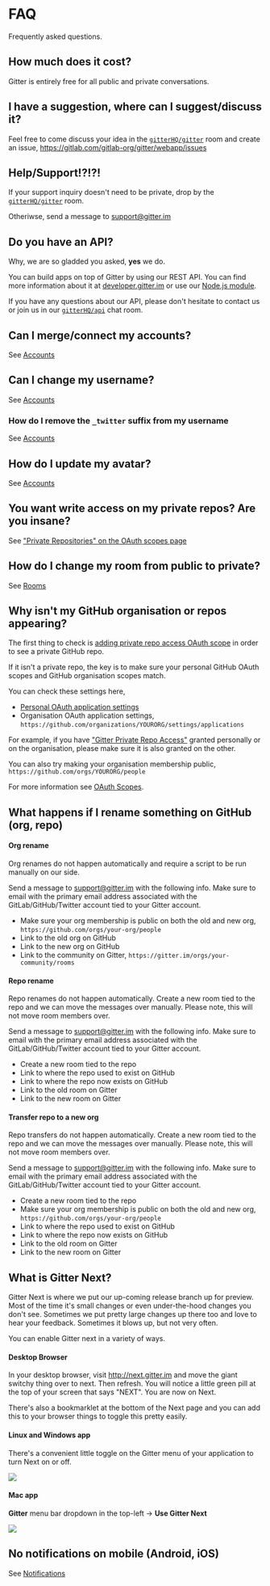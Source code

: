 # FAQ

Frequently asked questions.

## How much does it cost?

Gitter is entirely free for all public and private conversations.

## I have a suggestion, where can I suggest/discuss it?

Feel free to come discuss your idea in the [`gitterHQ/gitter`](https://gitter.im/gitterHQ/gitter) room and create an issue, https://gitlab.com/gitlab-org/gitter/webapp/issues


## Help/Support!?!?!

If your support inquiry doesn't need to be private, drop by the [`gitterHQ/gitter`](https://gitter.im/gitterHQ/gitter) room.

Otheriwse, send a message to support@gitter.im


## Do you have an API?

Why, we are so gladded you asked, **yes** we do.

You can build apps on top of Gitter by using our REST API. You can find more information about it at [developer.gitter.im](https://developer.gitter.im/) or use our [Node.js module](https://www.npmjs.org/package/node-gitter).

If you have any questions about our API, please don't hesitate to contact us or join us in our [`gitterHQ/api`](https://gitter.im/gitterHQ/api) chat room.


## Can I merge/connect my accounts?

See [Accounts](./accounts.md#can-i-mergeconnect-my-accounts)


## Can I change my username?

See [Accounts](./accounts.md#can-i-change-my-username)


### How do I remove the  `_twitter` suffix from my username

See [Accounts](./accounts.md#how-do-i-remove-the-twitter-suffix-from-my-username)


## How do I update my avatar?

See [Accounts](./accounts.md#how-do-i-update-my-avatar)


## You want write access on my private repos? Are you insane?

See ["Private Repositories" on the OAuth scopes page](./oauth-scopes.md#private-repositories)


## How do I change my room from public to private?

See [Rooms](./rooms.md#change-room-security-after-creation)


## Why isn't my GitHub organisation or repos appearing?

The first thing to check is [adding private repo access OAuth scope](./oauth-scopes.md#private-repositories) in order to see a private GitHub repo.

If it isn't a private repo, the key is to make sure your personal GitHub OAuth scopes and GitHub organisation scopes match.

You can check these settings here,

 - [Personal OAuth application settings](https://github.com/settings/applications)
 - Organisation OAuth application settings, `https://github.com/organizations/YOURORG/settings/applications`

For example, if you have ["Gitter Private Repo Access"](./oauth-scopes.md#private-repositories)
granted personally or on the organisation, please make sure it is also granted on the other.

You can also try making your organisation membership public, `https://github.com/orgs/YOURORG/people`

For more information see [OAuth Scopes](./oauth-scopes.md).


## What happens if I rename something on GitHub (org, repo)

#### Org rename

Org renames do not happen automatically and require a script to be run manually on our side.

Send a message to support@gitter.im with the following info. Make sure to email with the primary email address associated with the GitLab/GitHub/Twitter account tied to your Gitter account.

 - Make sure your org membership is public on both the old and new org, `https://github.com/orgs/your-org/people`
 - Link to the old org on GitHub
 - Link to the new org on GitHub
 - Link to the community on Gitter, `https://gitter.im/orgs/your-community/rooms`

#### Repo rename

Repo renames do not happen automatically. Create a new room tied to the repo and we can move the messages over manually. Please note, this will not move room members over.

Send a message to support@gitter.im with the following info. Make sure to email with the primary email address associated with the GitLab/GitHub/Twitter account tied to your Gitter account.

 - Create a new room tied to the repo
 - Link to where the repo used to exist on GitHub
 - Link to where the repo now exists on GitHub
 - Link to the old room on Gitter
 - Link to the new room on Gitter

#### Transfer repo to a new org

Repo transfers do not happen automatically. Create a new room tied to the repo and we can move the messages over manually. Please note, this will not move room members over.

Send a message to support@gitter.im with the following info. Make sure to email with the primary email address associated with the GitLab/GitHub/Twitter account tied to your Gitter account.

 - Create a new room tied to the repo
 - Make sure your org membership is public on both the old and new org, `https://github.com/orgs/your-org/people`
 - Link to where the repo used to exist on GitHub
 - Link to where the repo now exists on GitHub
 - Link to the old room on Gitter
 - Link to the new room on Gitter


## What is Gitter Next?

Gitter Next is where we put our up-coming release branch up for preview. Most of the time it's small changes or even under-the-hood changes you don't see. Sometimes we put pretty large changes up there too and love to hear your feedback.
Sometimes it blows up, but not very often.

You can enable Gitter next in a variety of ways.

#### Desktop Browser

In your desktop browser, visit http://next.gitter.im and move the giant switchy thing over to next. Then refresh. You will notice a little green pill at the top of your screen that says "NEXT". You are now on Next.

There's also a bookmarklet at the bottom of the Next page and you can add this to your browser things to toggle this pretty easily.

#### Linux and Windows app

There's a convenient little toggle on the Gitter menu of your application to turn Next on or off.

![](https://i.imgur.com/QZJm2MM.png)

#### Mac app

**Gitter** menu bar dropdown in the top-left -> **Use Gitter Next**

![](https://i.imgur.com/YXtPn4N.png)


## No notifications on mobile (Android, iOS)

See [Notifications](./notifications.md#no-notifications-on-mobile-android-ios)
